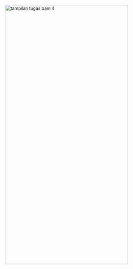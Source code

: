 <img width="400" height="843" alt="tampilan tugas pam 4" src="https://github.com/user-attachments/assets/df8782eb-3448-40f1-866a-ecb7c9768338" />

